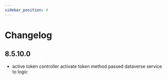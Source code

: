 ```yaml
---
sidebar_position: 4
---
```


# Changelog

## 8.5.10.0
* active token controller activate token method passed dataverse service to logic